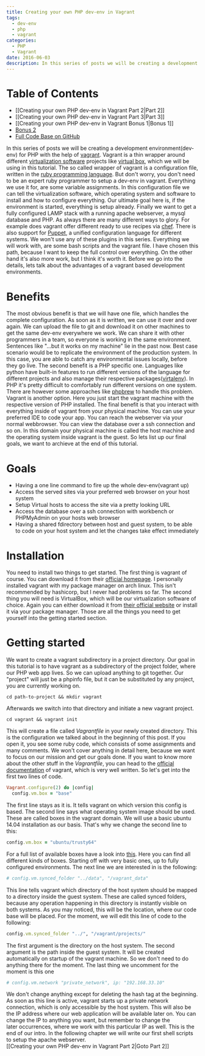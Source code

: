```yaml
---
title: Creating your own PHP dev-env in Vagrant
tags:
  - dev-env
  - php
  - vagrant
categories:
  - PHP
  - Vagrant
date: 2016-06-03
description: In this series of posts we will be creating a development environment(dev-env) for PHP with the help of vagrant. Vagrant is a thin wrapper around different virtualization software projects like virtual box, which we will be using in this tutorial. The so called wrapper of vagrant is a configuration file, written in the ruby programming language. But don't worry, you don't need to be an expert ruby programmer to setup a dev-env in vagrant. Everything we use it for, are some variable assignments. In this configuration file we can tell the virtualization software, which operating system and software to install and how to configure everything. Our ultimate goal here is, if the environment is started, everything is setup already. Finally we want to get a fully configured LAMP stack with a running apache webserver, a mysql database and PHP. As always there are many different ways to glory. For example does vagrant offer different ready to use recipes via chef. There is also support for Puppet, a unified configuration language for different systems. We won't use any of these plugins in this series. Everything we will work with, are some bash scripts and the vagrant file. I have chosen this path, because I want to keep the full control over everything. On the other hand it's also more work, but I think it's worth it. Before we go into the details, lets talk about the advantages of a vagrant based development environments. 
---
```


# Table of Contents
* [[Creating your own PHP dev-env in Vagrant Part 2|Part 2]]
* [[Creating your own PHP dev-env in Vagrant Part 3|Part 3]]
* [[Creating your own PHP dev-env in Vagrant Bonus 1|Bonus 1]]
* [Bonus 2](/posts/creating-your-own-php-dev-env-in-vagrant-bonus-2.html)
* [Full Code Base on GitHub](https://github.com/snowiow/vagrant-template)

In this series of posts we will be creating a development environment(dev-env)
for PHP with the help of [vagrant](https://www.vagrantup.com). Vagrant is a
thin wrapper around different [virtualization
software](https://en.wikipedia.org/wiki/Virtualization) projects like [virtual
box](https://www.virtualbox.org), which we will be using in this tutorial. The
so called wrapper of vagrant is a configuration file, written in the [ruby
programming language](http://www.ruby-lang.org/en/). But don't worry, you don't
need to be an expert ruby programmer to setup a dev-env in vagrant. Everything
we use it for, are some variable assignments. In this configuration file we can
tell the virtualization software, which operating system and software to
install and how to configure everything. Our ultimate goal here is, if the
environment is started, everything is setup already. Finally we want to get a
fully configured LAMP stack with a running apache webserver, a mysql database
and PHP. As always there are many different ways to glory. For example does
vagrant offer different ready to use recipes via
[chef](https://github.com/ShawnMcCool/vagrant-chef). There is also support for
[Puppet](https://www.vagrantup.com/docs/provisioning/puppet_apply.html), a
unified configuration language for different systems. We won't use any of these
plugins in this series. Everything we will work with, are some bash scripts and
the vagrant file. I have chosen this path, because I want to keep the full
control over everything. On the other hand it's also more work, but I think
it's worth it. Before we go into the details, lets talk about the advantages of
a vagrant based development environments. 

# Benefits
The most obvious benefit is that we will have one file, which handles the
complete configuration. As soon as it is written, we can use it over and over
again. We can upload the file to git and download it on other machines to get
the same dev-env everywhere we work. We can share it with other programmers in
a team, so everyone is working in the same environment. Sentences like "...but
it works on my machine" lie in the past now. Best case scenario would be to
replicate the environment of the production system. In this case, you are able
to catch any environmental issues locally, before they go live. The second
benefit is a PHP specific one. Languages like python have built-in features to
run different versions of the language for different projects and also manage
their respective
packages([virtalenv](https://pypi.python.org/pypi/virtualenv)). In PHP it's
pretty difficult to comfortably run different versions on one system. There are
however some approaches like [phpbrew](https://github.com/phpbrew/phpbrew) to
handle this problem. Vagrant is another option. Here you just start the vagrant
machine with the respective version of PHP installed. The final benefit is that
you interact with everything inside of vagrant from your physical machine. You
can use your preferred IDE to code your app. You can reach the webserver via
your normal webbrowser. You can view the database over a ssh connection and so
on. In this domain your physical machine is called the host machine and the
operating system inside vagrant is the guest. So lets list up our final goals,
we want to archieve at the end of this tutorial. 

# Goals
* Having a one line command to fire up the whole dev-env(vagrant up)
* Access the served sites via your preferred web browser on your host system
* Setup Virtual hosts to access the site via a pretty looking URL
* Access the database over a ssh connection with workbench or PHPMyAdmin on your hosts web browser
* Having a shared fdirectory between host and guest system, to be able to code on your host system and let the changes take effect immediately

# Installation
You need to install two things to get started. The first thing is vagrant of
course. You can download it from their [official
homepage](https://www.vagrantup.com/downloads.html). I personally installed
vagrant with my package manager on arch linux. This isn't recommended by
hashicorp, but I never had problems so far. The second thing you will need is
VirtualBox, which will be our virtualization software of choice. Again you can
either download it from [their official
website](https://www.virtualbox.org/wiki/Downloads) or install it via your
package manager. Those are all the things you need to get yourself into the
getting started section. 

# Getting started 
We want to create a vagrant subdirectory in a project directory. Our goal in this tutorial is to have vagrant as a subdirectory of the project folder, where our PHP web app lives. So we can upload anything to git together. Our "project" will just be a phpinfo file, but it can be substituted by any project, you are currently working on.

```shell
cd path-to-project && mkdir vagrant
```

Afterwards we switch into that directory and initiate a new vagrant project.

```
cd vagrant && vagrant init
```

This will create a file called _Vagrantfile_ in your newly created directory.
This is the configuration we talked about in the beginning of this post. If you
open it, you see some ruby code, which consists of some assignments and many
comments. We won't cover anything in detail here, because we want to focus on
our mission and get our goals done. If you want to know more about the other
stuff in the _Vagrantfile_, you can head to the [official
documentation](https://www.vagrantup.com/docs/getting-started/) of vagrant,
which is very well written. So let's get into the first two lines of code.

```ruby
Vagrant.configure(2) do |config|
  config.vm.box = "base"
```

The first line stays as it is. It tells vagrant on which version this config is
based. The second line says what operating system image should be used. These
are called boxes in the vagrant domain. We will use a basic ubuntu 14.04
installation as our basis. That's why we change the second line to this:

```ruby
config.vm.box = "ubuntu/trusty64"
```

For a full list of available boxes have a look into
[this](https://atlas.hashicorp.com/boxes/search). Here you can find all
different kinds of boxes. Starting off with very basic ones, up to fully
configured environments. The next line we are interested in is the following:

```ruby
# config.vm.synced_folder "../data", "/vagrant_data"
```

This line tells vagrant which directory of the host system should be mapped to
a directory inside the guest system. These are called synced folders, because
any operation happening in this directory is instantly visible on both systems.
As you may noticed, this will be the location, where our code base will be
placed. For the moment, we will edit this line of code to the following:

```ruby
config.vm.synced_folder "../", "/vagrant/projects/"
```

The first argument is the directory on the host system. The second argument is
the path inside the guest system. It will be created automatically on startup
of the vagrant machine. So we don't need to do anything there for the
moment. The last thing we uncomment for the moment is this one

```ruby
# config.vm.network "private_network", ip: "192.168.33.10"
```

We don't change anything except for deleting the hash tag at the beginning. As
soon as this line is active, vagrant starts up a private network connection,
which is only accessible by the host system. This will also be the IP address
where our web application will be available later on. You can change the IP to
anything you want, but remember to change the later occurrences, where we work
with this particular IP as well. This is the end of our intro. In the following
chapter we will write our first shell scripts to setup the apache webserver.  
[[Creating your own PHP dev-env in Vagrant Part 2|Goto Part 2]]

